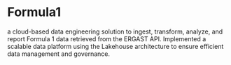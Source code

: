 # Formula1
 a cloud-based data engineering solution to ingest, transform, analyze, and report Formula 1 data retrieved from the ERGAST API. Implemented a scalable data platform using the Lakehouse architecture to ensure efficient data management and governance.
